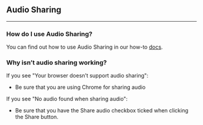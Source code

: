 
## Audio Sharing

---

### How do I use Audio Sharing?

You can find out how to use Audio Sharing in our how-to [docs](https://www.owlbear.rodeo/how-to#sharingAudio). 

### Why isn’t audio sharing working?

If you see "Your browser doesn’t support audio sharing":
- Be sure that you are using Chrome for sharing audio

If you see "No audio found when sharing audio":
- Be sure that you have the Share audio checkbox ticked when clicking the Share button.
